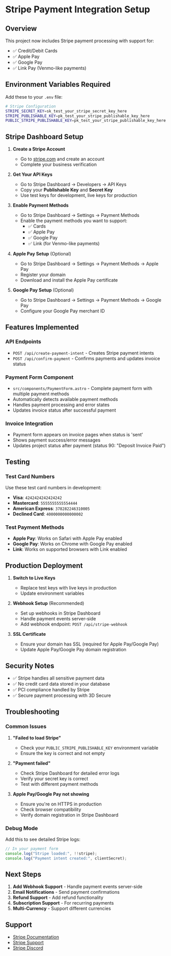 # Stripe Payment Integration Setup

## Overview

This project now includes Stripe payment processing with support for:

- ✅ Credit/Debit Cards
- ✅ Apple Pay
- ✅ Google Pay
- ✅ Link Pay (Venmo-like payments)

## Environment Variables Required

Add these to your `.env` file:

```bash
# Stripe Configuration
STRIPE_SECRET_KEY=sk_test_your_stripe_secret_key_here
STRIPE_PUBLISHABLE_KEY=pk_test_your_stripe_publishable_key_here
PUBLIC_STRIPE_PUBLISHABLE_KEY=pk_test_your_stripe_publishable_key_here
```

## Stripe Dashboard Setup

1. **Create a Stripe Account**
   - Go to [stripe.com](https://stripe.com) and create an account
   - Complete your business verification

2. **Get Your API Keys**
   - Go to Stripe Dashboard → Developers → API Keys
   - Copy your **Publishable Key** and **Secret Key**
   - Use test keys for development, live keys for production

3. **Enable Payment Methods**
   - Go to Stripe Dashboard → Settings → Payment Methods
   - Enable the payment methods you want to support:
     - ✅ Cards
     - ✅ Apple Pay
     - ✅ Google Pay
     - ✅ Link (for Venmo-like payments)

4. **Apple Pay Setup** (Optional)
   - Go to Stripe Dashboard → Settings → Payment Methods → Apple Pay
   - Register your domain
   - Download and install the Apple Pay certificate

5. **Google Pay Setup** (Optional)
   - Go to Stripe Dashboard → Settings → Payment Methods → Google Pay
   - Configure your Google Pay merchant ID

## Features Implemented

### API Endpoints

- `POST /api/create-payment-intent` - Creates Stripe payment intents
- `POST /api/confirm-payment` - Confirms payments and updates invoice status

### Payment Form Component

- `src/components/PaymentForm.astro` - Complete payment form with multiple payment methods
- Automatically detects available payment methods
- Handles payment processing and error states
- Updates invoice status after successful payment

### Invoice Integration

- Payment form appears on invoice pages when status is 'sent'
- Shows payment success/error messages
- Updates project status after payment (status 90: "Deposit Invoice Paid")

## Testing

### Test Card Numbers

Use these test card numbers in development:

- **Visa**: `4242424242424242`
- **Mastercard**: `5555555555554444`
- **American Express**: `378282246310005`
- **Declined Card**: `4000000000000002`

### Test Payment Methods

- **Apple Pay**: Works on Safari with Apple Pay enabled
- **Google Pay**: Works on Chrome with Google Pay enabled
- **Link**: Works on supported browsers with Link enabled

## Production Deployment

1. **Switch to Live Keys**
   - Replace test keys with live keys in production
   - Update environment variables

2. **Webhook Setup** (Recommended)
   - Set up webhooks in Stripe Dashboard
   - Handle payment events server-side
   - Add webhook endpoint: `POST /api/stripe-webhook`

3. **SSL Certificate**
   - Ensure your domain has SSL (required for Apple Pay/Google Pay)
   - Update Apple Pay/Google Pay domain registration

## Security Notes

- ✅ Stripe handles all sensitive payment data
- ✅ No credit card data stored in your database
- ✅ PCI compliance handled by Stripe
- ✅ Secure payment processing with 3D Secure

## Troubleshooting

### Common Issues

1. **"Failed to load Stripe"**
   - Check your `PUBLIC_STRIPE_PUBLISHABLE_KEY` environment variable
   - Ensure the key is correct and not empty

2. **"Payment failed"**
   - Check Stripe Dashboard for detailed error logs
   - Verify your secret key is correct
   - Test with different payment methods

3. **Apple Pay/Google Pay not showing**
   - Ensure you're on HTTPS in production
   - Check browser compatibility
   - Verify domain registration in Stripe Dashboard

### Debug Mode

Add this to see detailed Stripe logs:

```javascript
// In your payment form
console.log("Stripe loaded:", !!stripe);
console.log("Payment intent created:", clientSecret);
```

## Next Steps

1. **Add Webhook Support** - Handle payment events server-side
2. **Email Notifications** - Send payment confirmations
3. **Refund Support** - Add refund functionality
4. **Subscription Support** - For recurring payments
5. **Multi-Currency** - Support different currencies

## Support

- [Stripe Documentation](https://stripe.com/docs)
- [Stripe Support](https://support.stripe.com)
- [Stripe Discord](https://discord.gg/stripe)
